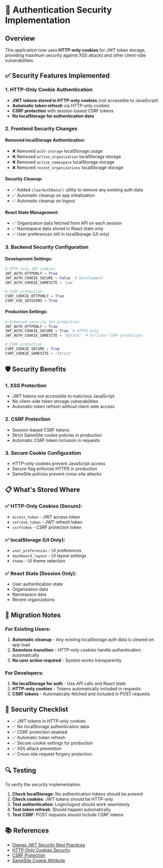 # 🔐 Authentication Security Implementation

## Overview
This application now uses **HTTP-only cookies** for JWT token storage, providing maximum security against XSS attacks and other client-side vulnerabilities.

## ✅ Security Features Implemented

### 1. HTTP-Only Cookie Authentication
- **JWT tokens stored in HTTP-only cookies** (not accessible to JavaScript)
- **Automatic token refresh** via HTTP-only cookies
- **CSRF protection** with session-based CSRF tokens
- **No localStorage for authentication data**

### 2. Frontend Security Changes

#### Removed localStorage Authentication:
- ❌ Removed `auth-storage` localStorage usage
- ❌ Removed `active_organization` localStorage storage
- ❌ Removed `active_namespace` localStorage storage
- ❌ Removed `recent_organizations` localStorage storage

#### Security Cleanup:
- ✅ Added `clearAuthData()` utility to remove any existing auth data
- ✅ Automatic cleanup on app initialization
- ✅ Automatic cleanup on logout

#### React State Management:
- ✅ Organization data fetched from API on each session
- ✅ Namespace data stored in React state only
- ✅ User preferences still in localStorage (UI only)

### 3. Backend Security Configuration

#### Development Settings:
```python
# HTTP-only JWT cookies
JWT_AUTH_HTTPONLY = True
JWT_AUTH_COOKIE_SECURE = False  # Development
JWT_AUTH_COOKIE_SAMESITE = 'Lax'

# CSRF protection
CSRF_COOKIE_HTTPONLY = True
CSRF_USE_SESSIONS = True
```

#### Production Settings:
```python
# Enhanced security for production
JWT_AUTH_HTTPONLY = True
JWT_AUTH_COOKIE_SECURE = True  # HTTPS only
JWT_AUTH_COOKIE_SAMESITE = 'Strict'  # Stricter CSRF protection

# CSRF protection
CSRF_COOKIE_SECURE = True
CSRF_COOKIE_SAMESITE = 'Strict'
```

## 🛡️ Security Benefits

### 1. XSS Protection
- JWT tokens not accessible to malicious JavaScript
- No client-side token storage vulnerabilities
- Automatic token refresh without client-side access

### 2. CSRF Protection
- Session-based CSRF tokens
- Strict SameSite cookie policies in production
- Automatic CSRF token inclusion in requests

### 3. Secure Cookie Configuration
- HTTP-only cookies prevent JavaScript access
- Secure flag enforces HTTPS in production
- SameSite policies prevent cross-site attacks

## 📋 What's Stored Where

### ✅ HTTP-Only Cookies (Secure):
- `access_token` - JWT access token
- `refresh_token` - JWT refresh token
- `csrftoken` - CSRF protection token

### ✅ localStorage (UI Only):
- `user_preferences` - UI preferences
- `dashboard_layout` - UI layout settings
- `theme` - UI theme selection

### ✅ React State (Session Only):
- User authentication state
- Organization data
- Namespace data
- Recent organizations

## 🔧 Migration Notes

### For Existing Users:
1. **Automatic cleanup** - Any existing localStorage auth data is cleared on app load
2. **Seamless transition** - HTTP-only cookies handle authentication automatically
3. **No user action required** - System works transparently

### For Developers:
1. **No localStorage for auth** - Use API calls and React state
2. **HTTP-only cookies** - Tokens automatically included in requests
3. **CSRF tokens** - Automatically fetched and included in POST requests

## 🚨 Security Checklist

- ✅ JWT tokens in HTTP-only cookies
- ✅ No localStorage authentication data
- ✅ CSRF protection enabled
- ✅ Automatic token refresh
- ✅ Secure cookie settings for production
- ✅ XSS attack prevention
- ✅ Cross-site request forgery protection

## 🔍 Testing

To verify the security implementation:

1. **Check localStorage**: No authentication tokens should be present
2. **Check cookies**: JWT tokens should be HTTP-only
3. **Test authentication**: Login/logout should work seamlessly
4. **Test token refresh**: Should happen automatically
5. **Test CSRF**: POST requests should include CSRF tokens

## 📚 References

- [Django JWT Security Best Practices](https://docs.djangoproject.com/en/stable/topics/security/)
- [HTTP-Only Cookies Security](https://owasp.org/www-community/HttpOnly)
- [CSRF Protection](https://docs.djangoproject.com/en/stable/ref/csrf/)
- [SameSite Cookie Attribute](https://developer.mozilla.org/en-US/docs/Web/HTTP/Headers/Set-Cookie/SameSite)
